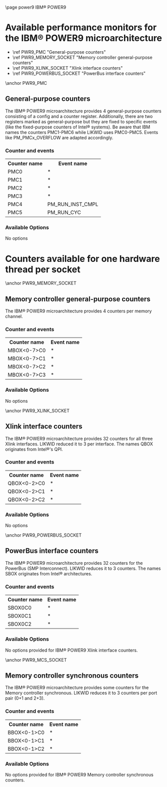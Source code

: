 \page power9 IBM&reg; POWER9

<H1>Available performance monitors for the IBM&reg; POWER9 microarchitecture</H1>
<UL>
<LI>\ref PWR9_PMC "General-purpose counters"</LI>
<LI>\ref PWR9_MEMORY_SOCKET "Memory controller general-purpose counters"</LI>
<LI>\ref PWR9_XLINK_SOCKET "Xlink interface counters"</LI>
<LI>\ref PWR9_POWERBUS_SOCKET "PowerBus interface counters"</LI>
</UL>



\anchor PWR9_PMC
<H2>General-purpose counters</H2>
<P>The IBM&reg; POWER9 microarchitecture provides 4 general-purpose counters consisting of a config and a counter register. Additionally, there are two registers marked as general-purpose but they are fixed to specific events (like the fixed-purpose counters of Intel&reg; systems). Be aware that IBM names the counters PMC1-PMC6 while LIKWID uses PMC0-PMC5. Events like PM_PMCx_OVERFLOW are adapted accordingly.</P>
<H3>Counter and events</H3>
<TABLE>
<TR>
  <TH>Counter name</TH>
  <TH>Event name</TH>
</TR>
<TR>
  <TD>PMC0</TD>
  <TD>*</TD>
</TR>
<TR>
  <TD>PMC1</TD>
  <TD>*</TD>
</TR>
<TR>
  <TD>PMC2</TD>
  <TD>*</TD>
</TR>
<TR>
  <TD>PMC3</TD>
  <TD>*</TD>
</TR>
<TR>
  <TD>PMC4</TD>
  <TD>PM_RUN_INST_CMPL</TD>
</TR>
<TR>
  <TD>PMC5</TD>
  <TD>PM_RUN_CYC</TD>
</TR>
</TABLE>
<H3>Available Options</H3>
<P>No options<P>

<H1>Counters available for one hardware thread per socket</H1>


\anchor PWR9_MEMORY_SOCKET
<H2>Memory controller general-purpose counters</H2>
<P>The IBM&reg; POWER9 microarchitecture provides 4 counters per memory channel.</P>

<H3>Counter and events</H3>
<TABLE>
<TR>
  <TH>Counter name</TH>
  <TH>Event name</TH>
</TR>
<TR>
  <TD>MBOX&lt;0-7&gt;C0</TD>
  <TD>*</TD>
</TR>
<TR>
  <TD>MBOX&lt;0-7&gt;C1</TD>
  <TD>*</TD>
</TR>
<TR>
  <TD>MBOX&lt;0-7&gt;C2</TD>
  <TD>*</TD>
</TR>
<TR>
  <TD>MBOX&lt;0-7&gt;C3</TD>
  <TD>*</TD>
</TR>
</TABLE>

<H3>Available Options</H3>
<P>No options<P>


\anchor PWR9_XLINK_SOCKET
<H2>Xlink interface counters</H2>
<P>The IBM&reg; POWER9 microarchitecture provides 32 counters for all three Xlink interfaces. LIKWID reduced it to 3 per interface. The names QBOX originates from Intel&reg;'s QPI.</P>

<H3>Counter and events</H3>
<TABLE>
<TR>
  <TH>Counter name</TH>
  <TH>Event name</TH>
</TR>
<TR>
  <TD>QBOX&lt;0-2&gt;C0</TD>
  <TD>*</TD>
</TR>
<TR>
  <TD>QBOX&lt;0-2&gt;C1</TD>
  <TD>*</TD>
</TR>
<TR>
  <TD>QBOX&lt;0-2&gt;C2</TD>
  <TD>*</TD>
</TR>
</TABLE>

<H3>Available Options</H3>
<P>No options<P>


\anchor PWR9_POWERBUS_SOCKET
<H2>PowerBus interface counters</H2>
<P>The IBM&reg; POWER9 microarchitecture provides 32 counters for the PowerBus (SMP Interconnect). LIKWID reduces it to 3 counters. The names SBOX originates from Intel&reg; architectures.</P>

<H3>Counter and events</H3>
<TABLE>
<TR>
  <TH>Counter name</TH>
  <TH>Event name</TH>
</TR>
<TR>
  <TD>SBOX0C0</TD>
  <TD>*</TD>
</TR>
<TR>
  <TD>SBOX0C1</TD>
  <TD>*</TD>
</TR>
<TR>
  <TD>SBOX0C2</TD>
  <TD>*</TD>
</TR>

</TABLE>

<H3>Available Options</H3>
<P>No options provided for IBM&reg; POWER9 Xlink interface counters.<P>


\anchor PWR9_MCS_SOCKET
<H2>Memory controller synchronous counters</H2>
<P>The IBM&reg; POWER9 microarchitecture provides some counters for the Memory controller synchronous. LIKWID reduces it to 3 counters per port pair (0+1 and 2+3).</P>

<H3>Counter and events</H3>
<TABLE>
<TR>
  <TH>Counter name</TH>
  <TH>Event name</TH>
</TR>
<TR>
  <TD>BBOX&lt;0-1&gt;C0</TD>
  <TD>*</TD>
</TR>
<TR>
  <TD>BBOX&lt;0-1&gt;C1</TD>
  <TD>*</TD>
</TR>
<TR>
  <TD>BBOX&lt;0-1&gt;C2</TD>
  <TD>*</TD>
</TR>

</TABLE>

<H3>Available Options</H3>
<P>No options provided for IBM&reg; POWER9 Memory controller synchronous counters.<P>
